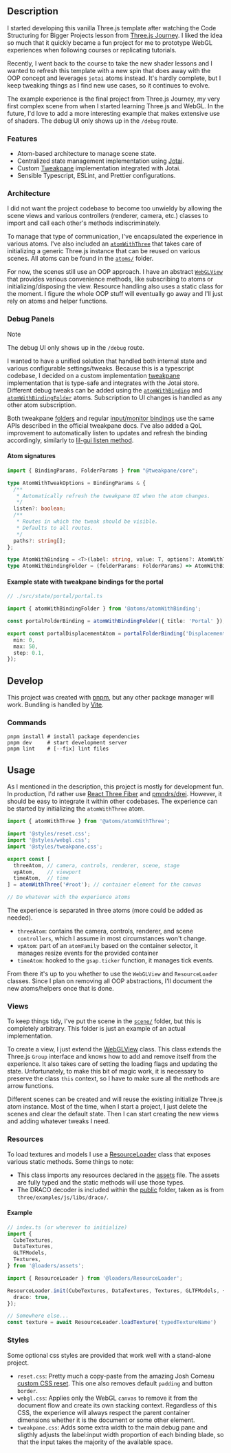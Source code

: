 ## Description

I started developing this vanilla Three.js template after watching the Code Structuring for Bigger Projects lesson from [Three.js Journey](https://threejs-journey.com/). I liked the idea so much that it quickly became a fun project for me to prototype WebGL experiences when following courses or replicating tutorials.

Recently, I went back to the course to take the new shader lessons and I wanted to refresh this template with a new spin that does away with the OOP concept and leverages `jotai` atoms instead. It's hardly complete, but I keep tweaking things as I find new use cases, so it continues to evolve.

The example experience is the final project from Three.js Journey, my very first complex scene from when I started learning Three.js and WebGL. In the future, I'd love to add a more interesting example that makes extensive use of shaders. The debug UI only shows up in the `/debug` route.

### Features

- Atom-based architecture to manage scene state.
- Centralized state management implementation using [Jotai](https://jotai.org).
- Custom [Tweakpane](https://tweakpane.github.io/docs/) implementation integrated with Jotai.
- Sensible Typescript, ESLint, and Prettier configurations.

### Architecture

I did not want the project codebase to become too unwieldy by allowing the scene views and various controllers (renderer, camera, etc.) classes to import and call each other's methods indiscriminately.

To manage that type of communication, I've encapsulated the experience in various atoms. I've also included an [`atomWithThree`](./src/atoms/atomWithThree.ts) that takes care of initializing a generic Three.js instance that can be reused on various scenes. All atoms can be found in the [`atoms/`](./src/atoms) folder. 

For now, the scenes still use an OOP approach. I have an abstract [`WebGLView`](./src/helpers/classes/WebGLView.ts) that provides various convenience methods, like subscribing to atoms or initializing/disposing the view. Resource handling also uses a static class for the moment. I figure the whole OOP stuff will eventually go away and I'll just rely on atoms and helper functions.

### Debug Panels

> [!NOTE]
> The debug UI only shows up in the `/debug` route.

I wanted to have a unified solution that handled both internal state and various configurable settings/tweaks. Because this is a typescript codebase, I decided on a custom implementation [tweakpane](https://github.com/cocopon/tweakpane) implementation that is type-safe and integrates with the Jotai store. Different debug tweaks can be added using the [`atomWithBinding`](./src/atoms/atomWithBinding.ts) and [`atomWithBindingFolder`](./src/atoms/atomWithBinding.ts) atoms. Subscription to UI changes is handled as any other atom subscription.

Both tweakpane [folders](https://tweakpane.github.io/docs/ui-components/#folder) and regular [input/monitor bindings](https://tweakpane.github.io/docs/input-bindings/) use the same APIs described in the official tweakpane docs. I've also added a QoL improvement to automatically listen to updates and refresh the binding accordingly, similarly to [lil-gui listen method](https://lil-gui.georgealways.com/#Controller#listen).

#### Atom signatures

```ts
import { BindingParams, FolderParams } from "@tweakpane/core";

type AtomWithTweakOptions = BindingParams & {
  /**
   * Automatically refresh the tweakpane UI when the atom changes.
   */
  listen?: boolean;
  /**
   * Routes in which the tweak should be visible.
   * Defaults to all routes.
   */
  paths?: string[];
};

type AtomWithBinding = <T>(label: string, value: T, options?: AtomWithTweakOptions) => WritableAtom<T, [arg: T], void>;
type AtomWithBindingFolder = (folderParams: FolderParams) => AtomWithBinding;
```

#### Example state with tweakpane bindings for the portal

```ts
// ./src/state/portal/portal.ts

import { atomWithBindingFolder } from '@atoms/atomWithBinding';

const portalFolderBinding = atomWithBindingFolder({ title: 'Portal' });

export const portalDisplacementAtom = portalFolderBinding('Displacement', 5.0, {
  min: 0,
  max: 50,
  step: 0.1,
});
```

## Develop

This project was created with [pnpm](https://pnpm.io), but any other package manager will work. Bundling is handled by [Vite](https://vitejs.dev).

### Commands

```shell
pnpm install # install package dependencies
pnpm dev     # start development server
pnpm lint    # [--fix] lint files
```

## Usage

As I mentioned in the description, this project is mostly for development fun. In production, I'd rather use [React Three Fiber](https://github.com/pmndrs/react-three-fiber) and [pmndrs/drei](https://github.com/pmndrs/drei). However, it should be easy to integrate it within other codebases. The experience can be started by initializing the `atomWithThree` atom.

```ts
import { atomWithThree } from '@atoms/atomWithThree';

import '@styles/reset.css';
import '@styles/webgl.css';
import '@styles/tweakpane.css';

export const [
  threeAtom, // camera, controls, renderer, scene, stage
  vpAtom,    // viewport
  timeAtom,  // time
] = atomWithThree('#root'); // container element for the canvas

// Do whatever with the experience atoms
```

The experience is separated in three atoms (more could be added as needed).
- `threeAtom`: contains the camera, controls, renderer, and scene `controllers`, which I assume in most circumstances won't change.
- `vpAtom`: part of an `atomFamily` based on the container selector, it manages resize events for the provided container
- `timeAtom`: hooked to the `gsap.ticker` function, it manages tick events.

From there it's up to you whether to use the `WebGLView` and `ResourceLoader` classes. Since I plan on removing all OOP abstractions, I'll document the new atoms/helpers once that is done.

### Views

To keep things tidy, I've put the scene in the [`scene/`](src/scene) folder, but this is completely arbitrary. This folder is just an example of an actual implementation.

To create a view, I just extend the [WebGLView](src/helpers/classes/WebGLView.ts) class. This class extends the Three.js `Group` interface and knows how to add and remove itself from the experience. It also takes care of setting the loading flags and updating the state. Unfortunately, to make this bit of magic work, it is necessary to preserve the class `this` context, so I have to make sure all the methods are arrow functions.

Different scenes can be created and will reuse the existing initialize Three.js atom instance. Most of the time, when I start a project, I just delete the scenes and clear the default state. Then I can start creating the new views and adding whatever tweaks I need.

### Resources

To load textures and models I use a [ResourceLoader](src/loaders/ResourceLoader.ts) class that exposes various static methods. Some things to note:

- This class imports any resources declared in the [assets](src/loaders/assets.ts) file. The assets are fully typed and the static methods will use those types.
- The DRACO decoder is included within the [public](public) folder, taken as is from `three/examples/js/libs/draco/`.

#### Example

```ts
// index.ts (or wherever to initialize)
import {
  CubeTextures,
  DataTextures,
  GLTFModels,
  Textures,
} from '@loaders/assets';

import { ResourceLoader } from '@loaders/ResourceLoader';

ResourceLoader.init(CubeTextures, DataTextures, Textures, GLTFModels, {
  draco: true,
});

// Somewhere else...
const texture = await ResourceLoader.loadTexture('typedTextureName')
```

### Styles

Some optional css styles are provided that work well with a stand-alone project.

- `reset.css`: Pretty much a copy-paste from the amazing Josh Comeau [custom CSS reset](https://www.joshwcomeau.com/css/custom-css-reset/). This one also removes default `padding` and button `border`.
- `webgl.css`: Applies only the WebGL `canvas` to remove it from the document flow and create its own stacking context. Regardless of this CSS, the experience will always respect the parent container dimensions whether it is the document or some other element.
- `tweakpane.css`: Adds some extra width to the main debug pane and sligthly adjusts the label:input width proportion of each binding blade, so that the input takes the majority of the available space.
